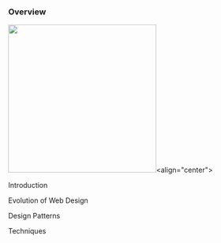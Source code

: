 ### Overview

<img src="http://netdna.webdesignerdepot.com/uploads/2015/03/featured.png" width=300><align="center"></align></img>

<p>Introduction</p>
<p>Evolution of Web Design</p>
<p>Design Patterns</p>
<p>Techniques</p>
